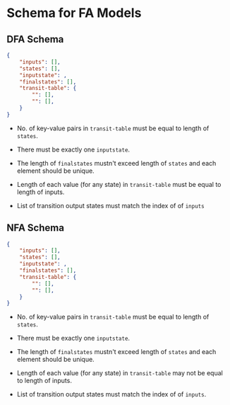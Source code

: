 # Schema for FA Models

## DFA Schema

```json
{
    "inputs": [],
    "states": [],
    "inputstate": ,
    "finalstates": [],
    "transit-table": {
        "": [],
        "": [],
    }
}
```

* No. of key-value pairs in `transit-table` must be equal to length of `states`.

* There must be exactly one `inputstate`.

* The length of `finalstates` mustn't exceed length of `states` and each element should be unique.

* Length of each value (for any state) in `transit-table` must be equal to length of inputs.

* List of transition output states must match the index of of `inputs`

## NFA Schema

```json
{
    "inputs": [],
    "states": [],
    "inputstate": ,
    "finalstates": [],
    "transit-table": {
        "": [],
        "": [],
    }
}
```

* No. of key-value pairs in `transit-table` must be equal to length of `states`.

* There must be exactly one `inputstate`.

* The length of `finalstates` mustn't exceed length of `states` and each element should be unique.

* Length of each value (for any state) in `transit-table` may not be equal to length of inputs.

* List of transition output states must match the index of of `inputs`.
